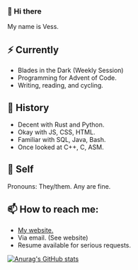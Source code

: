 ### 👋 Hi there

My name is Vess.

## ⚡ Currently

 - Blades in the Dark (Weekly Session)
 - Programming for Advent of Code.
 - Writing, reading, and cycling.
 
## 🔭 History

 - Decent with Rust and Python.
 - Okay with JS, CSS, HTML.
 - Familiar with SQL, Java, Bash.
 - Once looked at C++, C, ASM.

## 🌱 Self

Pronouns: They/them. Any are fine.

## 📫 How to reach me:

 - [My website.](https://vess-dev.github.io/)
 - Via email. (See website)
 - Resume available for serious requests.

[![Anurag's GitHub stats](https://github-readme-stats.vercel.app/api?username=vess-dev&show_icons=true&theme=github_dark)](https://github.com/anuraghazra/github-readme-stats)

<!--
- 🔭 I’m currently working on ...
- 🌱 I’m currently learning ...
- 👯 I’m looking to collaborate on ...
- 🤔 I’m looking for help with ...
- 💬 Ask me about ...
- 📫 How to reach me: ...
- 😄 Pronouns: ...
- ⚡ Fun fact: ...
-->
